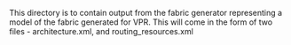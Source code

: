 This directory is to contain output from the fabric generator representing a model of the fabric generated for VPR. This will come in the form of two files - architecture.xml, and routing\_resources.xml
